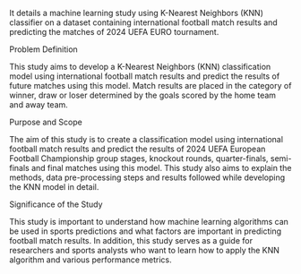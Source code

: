 It details a machine learning study using K-Nearest Neighbors (KNN) classifier on a dataset containing international football match results and predicting the matches of 2024 UEFA EURO tournament.

Problem Definition

This study aims to develop a K-Nearest Neighbors (KNN) classification model using international football match results and predict the results of future matches using this model. Match results are placed in the category of winner, draw or loser determined by the goals scored by the home team and away team.

Purpose and Scope

The aim of this study is to create a classification model using international football match results and predict the results of 2024 UEFA European Football Championship group stages, knockout rounds, quarter-finals, semi-finals and final matches using this model. This study also aims to explain the methods, data pre-processing steps and results followed while developing the KNN model in detail.

Significance of the Study

This study is important to understand how machine learning algorithms can be used in sports predictions and what factors are important in predicting football match results. In addition, this study serves as a guide for researchers and sports analysts who want to learn how to apply the KNN algorithm and various performance metrics.
